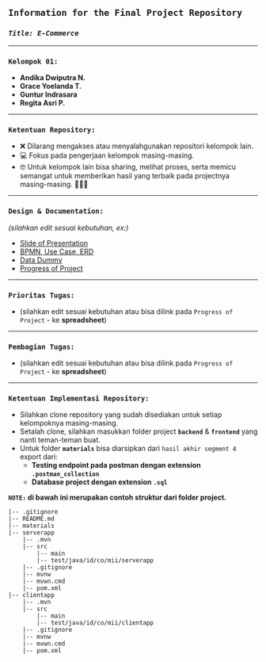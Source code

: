 ## **`Information for the Final Project Repository`**

### **_`Title: E-Commerce`_**

---

### **`Kelompok 01:`**

- **Andika Dwiputra N.**
- **Grace Yoelanda T.**
- **Guntur Indrasara**
- **Regita Asri P.**

---

### **`Ketentuan Repository:`**

- ❌ Dilarang mengakses atau menyalahgunakan repositori kelompok lain.
- 💻 Fokus pada pengerjaan kelompok masing-masing.
- 🤓 Untuk kelompok lain bisa sharing, melihat proses, serta memicu semangat untuk memberikan hasil yang terbaik pada projectnya masing-masing. 💪💪💪

---

### **`Design & Documentation:`**

_(silahkan edit sesuai kebutuhan, ex:)_

- [Slide of Presentation](https://docs.google.com/presentation/d/1SuaEyqwTexj4PVP8wtOvG4sNgWxmgZ2A8g2gdT4UvIg/edit?hl=id&pli=1#slide=id.g2622286af72_0_231)
- [BPMN, Use Case, ERD](https://app.diagrams.net/#G1ultXeakxf_7U23LcprnrPGayJHERAcE1)
- [Data Dummy](https://docs.google.com/spreadsheets/d/1Phqc6WprUyANBMcyTHvBDtG3oDjW-RnvhwIHEHW1rNM/edit#gid=1244513640)
- [Progress of Project](https://docs.google.com/spreadsheets/d/1JF68wLxWyLUN3DXx04YsFn0xRcDDRvRJXugiiR7Xuv0/edit#gid=0)

---

### **`Prioritas Tugas:`**

- (silahkan edit sesuai kebutuhan atau bisa dilink pada `Progress of Project` - ke **spreadsheet**)

---

### **`Pembagian Tugas:`**

- (silahkan edit sesuai kebutuhan atau bisa dilink pada `Progress of Project` - ke **spreadsheet**)

---

### **`Ketentuan Implementasi Repository:`**

- Silahkan clone repository yang sudah disediakan untuk setiap kelompoknya masing-masing.
- Setalah clone, silahkan masukkan folder project **`backend`** & **`frontend`** yang nanti teman-teman buat.
- Untuk folder **`materials`** bisa diarsipkan dari `hasil akhir segment 4` export dari:
  - **Testing endpoint pada postman dengan extension `.postman_collection`**
  - **Database project dengan extension `.sql`**

**`NOTE:` di bawah ini merupakan contoh struktur dari folder project.**

```
|-- .gitignore
|-- README.md
|-- materials
|-- serverapp
    |-- .mvn
    |-- src
        |-- main
        |-- test/java/id/co/mii/serverapp
    |-- .gitignore
    |-- mvnw
    |-- mvwn.cmd
    |-- pom.xml
|-- clientapp
    |-- .mvn
    |-- src
        |-- main
        |-- test/java/id/co/mii/clientapp
    |-- .gitignore
    |-- mvnw
    |-- mvwn.cmd
    |-- pom.xml
```
